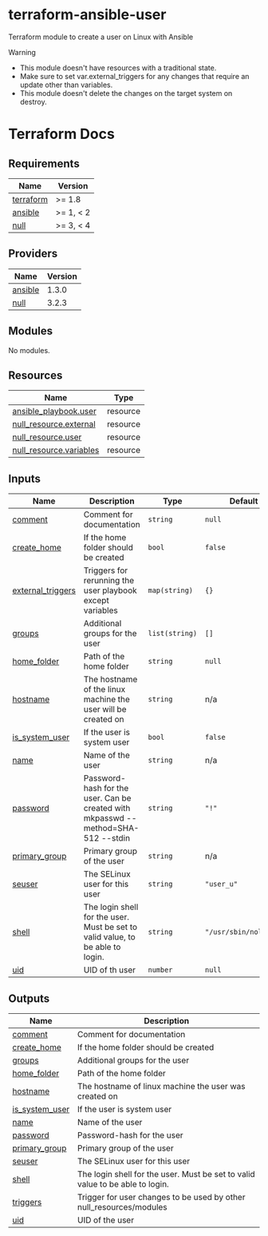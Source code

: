 # terraform-ansible-user
Terraform module to create a user on Linux with Ansible

> [!Warning]
> * This module doesn't have resources with a traditional state.
> * Make sure to set var.external_triggers for any changes that require an update other than variables.
> * This module doesn't delete the changes on the target system on destroy.

# Terraform Docs

<!-- BEGIN_TF_DOCS -->
## Requirements

| Name | Version |
|------|---------|
| <a name="requirement_terraform"></a> [terraform](#requirement\_terraform) | >= 1.8 |
| <a name="requirement_ansible"></a> [ansible](#requirement\_ansible) | >= 1, < 2 |
| <a name="requirement_null"></a> [null](#requirement\_null) | >= 3, < 4 |

## Providers

| Name | Version |
|------|---------|
| <a name="provider_ansible"></a> [ansible](#provider\_ansible) | 1.3.0 |
| <a name="provider_null"></a> [null](#provider\_null) | 3.2.3 |

## Modules

No modules.

## Resources

| Name | Type |
|------|------|
| [ansible_playbook.user](https://registry.terraform.io/providers/ansible/ansible/latest/docs/resources/playbook) | resource |
| [null_resource.external](https://registry.terraform.io/providers/hashicorp/null/latest/docs/resources/resource) | resource |
| [null_resource.user](https://registry.terraform.io/providers/hashicorp/null/latest/docs/resources/resource) | resource |
| [null_resource.variables](https://registry.terraform.io/providers/hashicorp/null/latest/docs/resources/resource) | resource |

## Inputs

| Name | Description | Type | Default | Required |
|------|-------------|------|---------|:--------:|
| <a name="input_comment"></a> [comment](#input\_comment) | Comment for documentation | `string` | `null` | no |
| <a name="input_create_home"></a> [create\_home](#input\_create\_home) | If the home folder should be created | `bool` | `false` | no |
| <a name="input_external_triggers"></a> [external\_triggers](#input\_external\_triggers) | Triggers for rerunning the user playbook except variables | `map(string)` | `{}` | no |
| <a name="input_groups"></a> [groups](#input\_groups) | Additional groups for the user | `list(string)` | `[]` | no |
| <a name="input_home_folder"></a> [home\_folder](#input\_home\_folder) | Path of the home folder | `string` | `null` | no |
| <a name="input_hostname"></a> [hostname](#input\_hostname) | The hostname of the linux machine the user will be created on | `string` | n/a | yes |
| <a name="input_is_system_user"></a> [is\_system\_user](#input\_is\_system\_user) | If the user is system user | `bool` | `false` | no |
| <a name="input_name"></a> [name](#input\_name) | Name of the user | `string` | n/a | yes |
| <a name="input_password"></a> [password](#input\_password) | Password-hash for the user. Can be created with mkpasswd --method=SHA-512 --stdin | `string` | `"!"` | no |
| <a name="input_primary_group"></a> [primary\_group](#input\_primary\_group) | Primary group of the user | `string` | n/a | yes |
| <a name="input_seuser"></a> [seuser](#input\_seuser) | The SELinux user for this user | `string` | `"user_u"` | no |
| <a name="input_shell"></a> [shell](#input\_shell) | The login shell for the user. Must be set to valid value, to be able to login. | `string` | `"/usr/sbin/nologin"` | no |
| <a name="input_uid"></a> [uid](#input\_uid) | UID of th user | `number` | `null` | no |

## Outputs

| Name | Description |
|------|-------------|
| <a name="output_comment"></a> [comment](#output\_comment) | Comment for documentation |
| <a name="output_create_home"></a> [create\_home](#output\_create\_home) | If the home folder should be created |
| <a name="output_groups"></a> [groups](#output\_groups) | Additional groups for the user |
| <a name="output_home_folder"></a> [home\_folder](#output\_home\_folder) | Path of the home folder |
| <a name="output_hostname"></a> [hostname](#output\_hostname) | The hostname of linux machine the user was created on |
| <a name="output_is_system_user"></a> [is\_system\_user](#output\_is\_system\_user) | If the user is system user |
| <a name="output_name"></a> [name](#output\_name) | Name of the user |
| <a name="output_password"></a> [password](#output\_password) | Password-hash for the user |
| <a name="output_primary_group"></a> [primary\_group](#output\_primary\_group) | Primary group of the user |
| <a name="output_seuser"></a> [seuser](#output\_seuser) | The SELinux user for this user |
| <a name="output_shell"></a> [shell](#output\_shell) | The login shell for the user. Must be set to valid value to be able to login. |
| <a name="output_triggers"></a> [triggers](#output\_triggers) | Trigger for user changes to be used by other null\_resources/modules |
| <a name="output_uid"></a> [uid](#output\_uid) | UID of the user |
<!-- END_TF_DOCS -->
